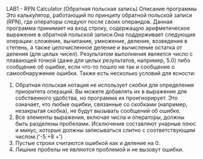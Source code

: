 LAB1 - RPN Calculator (Обратная польская запись)
Описание программы
Это калькулятор, работающий по принципу обратной польской записи (RPN), где операторы следуют после своих операндов. Данная программа принимает на вход строку, содержащую арифметическое выражение в обратной польской записи.Она поддерживает следующие операции: сложение, вычитание, умножение, деление, возведение в степень, а также целочисленное деление и вычисление остатка от деления (для целых чисел). Результатом выполнения является число с плавающей точкой (даже для целых результатов, например, 5.0) либо сообщение об ошибке, если что-то пошло не так и сообщение о самообнаружение ошибки.
Также есть несколько условий для ясности:
  1) Обратная польская нотация не использует скобки для определения приоритета операций. Вы можете добавлять их в выражение для собственного удобства, но программа их проигнорирует. Это означает, что любые ошибки, связанные со скобками (например, незакрытая скобка), не будут вызывать сообщений об ошибке.
  2) Все элементы выражения, включая числа и операторы, должны быть разделены пробелами. Исключение составляют унарные плюс и минус, которые должны записываться слитно с соответствующим числом.('-5 +8 +')
  3) Пустые строки считаются ошибкой как и деление на 0.
  4) Лишние пробелы не являются проблемой и не вызовут ошибки.
